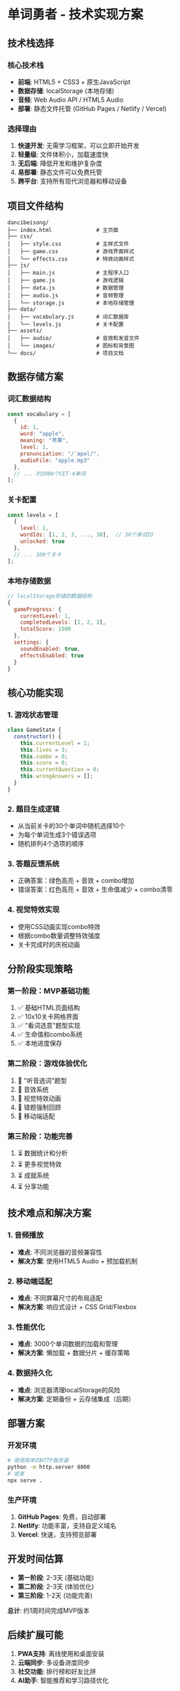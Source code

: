 # 单词勇者 - 技术实现方案

## 技术栈选择

### 核心技术栈
- **前端**: HTML5 + CSS3 + 原生JavaScript
- **数据存储**: localStorage (本地存储)
- **音频**: Web Audio API / HTML5 Audio
- **部署**: 静态文件托管 (GitHub Pages / Netlify / Vercel)

### 选择理由
1. **快速开发**: 无需学习框架，可以立即开始开发
2. **轻量级**: 文件体积小，加载速度快
3. **无后端**: 降低开发和维护复杂度
4. **易部署**: 静态文件可以免费托管
5. **跨平台**: 支持所有现代浏览器和移动设备

## 项目文件结构

```
dancibeisong/
├── index.html              # 主页面
├── css/
│   ├── style.css           # 主样式文件
│   ├── game.css            # 游戏界面样式
│   └── effects.css         # 特效动画样式
├── js/
│   ├── main.js             # 主程序入口
│   ├── game.js             # 游戏逻辑
│   ├── data.js             # 数据管理
│   ├── audio.js            # 音频管理
│   └── storage.js          # 本地存储管理
├── data/
│   ├── vocabulary.js       # 词汇数据库
│   └── levels.js           # 关卡配置
├── assets/
│   ├── audio/              # 音效和发音文件
│   └── images/             # 图标和背景图
└── docs/                   # 项目文档
```

## 数据存储方案

### 词汇数据结构
```javascript
const vocabulary = [
  {
    id: 1,
    word: "apple",
    meaning: "苹果",
    level: 1,
    pronunciation: "/ˈæpəl/",
    audioFile: "apple.mp3"
  },
  // ... 约3000个CET-4单词
];
```

### 关卡配置
```javascript
const levels = [
  {
    level: 1,
    wordIds: [1, 2, 3, ..., 30],  // 30个单词ID
    unlocked: true
  },
  // ... 100个关卡
];
```

### 本地存储数据
```javascript
// localStorage存储的数据结构
{
  gameProgress: {
    currentLevel: 1,
    completedLevels: [1, 2, 3],
    totalScore: 1500
  },
  settings: {
    soundEnabled: true,
    effectsEnabled: true
  }
}
```

## 核心功能实现

### 1. 游戏状态管理
```javascript
class GameState {
  constructor() {
    this.currentLevel = 1;
    this.lives = 3;
    this.combo = 0;
    this.score = 0;
    this.currentQuestion = 0;
    this.wrongAnswers = [];
  }
}
```

### 2. 题目生成逻辑
- 从当前关卡的30个单词中随机选择10个
- 为每个单词生成3个错误选项
- 随机排列4个选项的顺序

### 3. 答题反馈系统
- 正确答案：绿色高亮 + 音效 + combo增加
- 错误答案：红色高亮 + 音效 + 生命值减少 + combo清零

### 4. 视觉特效实现
- 使用CSS动画实现combo特效
- 根据combo数量调整特效强度
- 关卡完成时的庆祝动画

## 分阶段实现策略

### 第一阶段：MVP基础功能
1. ✅ 基础HTML页面结构
2. ✅ 10x10关卡网格界面
3. ✅ "看词选意"题型实现
4. ✅ 生命值和combo系统
5. ✅ 本地进度保存

### 第二阶段：游戏体验优化
1. 🔄 "听音选词"题型
2. 🔄 音效系统
3. 🔄 视觉特效动画
4. 🔄 错题强制回顾
5. 🔄 移动端适配

### 第三阶段：功能完善
1. ⏳ 数据统计和分析
2. ⏳ 更多视觉特效
3. ⏳ 成就系统
4. ⏳ 分享功能

## 技术难点和解决方案

### 1. 音频播放
- **难点**: 不同浏览器的音频兼容性
- **解决方案**: 使用HTML5 Audio + 预加载机制

### 2. 移动端适配
- **难点**: 不同屏幕尺寸的布局适配
- **解决方案**: 响应式设计 + CSS Grid/Flexbox

### 3. 性能优化
- **难点**: 3000个单词数据的加载和管理
- **解决方案**: 懒加载 + 数据分片 + 缓存策略

### 4. 数据持久化
- **难点**: 浏览器清理localStorage的风险
- **解决方案**: 定期备份 + 云存储集成（后期）

## 部署方案

### 开发环境
```bash
# 使用简单的HTTP服务器
python -m http.server 8000
# 或者
npx serve .
```

### 生产环境
1. **GitHub Pages**: 免费，自动部署
2. **Netlify**: 功能丰富，支持自定义域名
3. **Vercel**: 快速，支持预览部署

## 开发时间估算

- **第一阶段**: 2-3天 (基础功能)
- **第二阶段**: 2-3天 (体验优化)  
- **第三阶段**: 1-2天 (功能完善)

**总计**: 约1周时间完成MVP版本

## 后续扩展可能

1. **PWA支持**: 离线使用和桌面安装
2. **云端同步**: 多设备进度同步
3. **社交功能**: 排行榜和好友比拼
4. **AI助手**: 智能推荐和学习路径优化